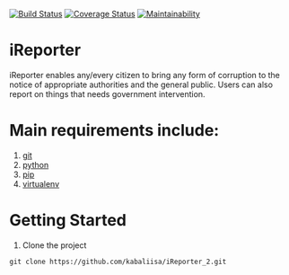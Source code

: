 [![Build Status](https://travis-ci.org/kabaliisa/iReporter_2.svg?branch=develop)](https://travis-ci.org/kabaliisa/iReporter_2) [![Coverage Status](https://coveralls.io/repos/github/kabaliisa/iReporter_2/badge.svg?branch=develop)](https://coveralls.io/github/kabaliisa/iReporter_2?branch=develop) [![Maintainability](https://api.codeclimate.com/v1/badges/e7930497fc0b4809925b/maintainability)](https://codeclimate.com/github/kabaliisa/iReporter_2/maintainability)

# iReporter

iReporter enables
any/every citizen to bring any form of corruption to the notice of appropriate authorities and the general public. Users can also report on things that needs government intervention.

# Main requirements include:

1. [git](https://git-scm.com/)
2. [python](https://docs.python.org/3/)
3. [pip](https://pypi.org/project/pip/)
4. [virtualenv](https://virtualenv.pypa.io/en/stable/)

# Getting Started

1. Clone the project <br>

`git clone https://github.com/kabaliisa/iReporter_2.git`
